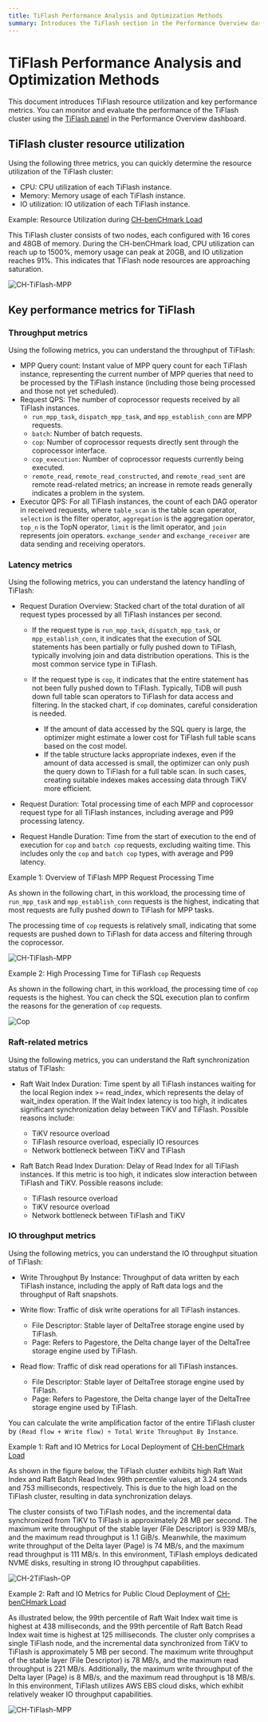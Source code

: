 ```yaml
---
title: TiFlash Performance Analysis and Optimization Methods
summary: Introduces the TiFlash section in the Performance Overview dashboard, helping you understand and monitor TiFlash workload.
---
```


# TiFlash Performance Analysis and Optimization Methods

This document introduces TiFlash resource utilization and key performance metrics. You can monitor and evaluate the performance of the TiFlash cluster using the [TiFlash panel](/grafana-performance-overview-dashboard.md#tiflash) in the Performance Overview dashboard.

## TiFlash cluster resource utilization

Using the following three metrics, you can quickly determine the resource utilization of the TiFlash cluster:

- CPU: CPU utilization of each TiFlash instance.
- Memory: Memory usage of each TiFlash instance.
- IO utilization: IO utilization of each TiFlash instance.

Example: Resource Utilization during [CH-benCHmark Load](/benchmark/benchmark-tidb-using-ch.md)

This TiFlash cluster consists of two nodes, each configured with 16 cores and 48GB of memory. During the CH-benCHmark load, CPU utilization can reach up to 1500%, memory usage can peak at 20GB, and IO utilization reaches 91%. This indicates that TiFlash node resources are approaching saturation.

![CH-TiFlash-MPP](/media/performance/tiflash/ch-2tiflash-op.png)

## Key performance metrics for TiFlash

### Throughput metrics

Using the following metrics, you can understand the throughput of TiFlash:

- MPP Query count: Instant value of MPP query count for each TiFlash instance, representing the current number of MPP queries that need to be processed by the TiFlash instance (including those being processed and those not yet scheduled).
- Request QPS: The number of coprocessor requests received by all TiFlash instances.
    - `run_mpp_task`, `dispatch_mpp_task`, and `mpp_establish_conn` are MPP requests.
    - `batch`: Number of batch requests.
    - `cop`: Number of coprocessor requests directly sent through the coprocessor interface.
    - `cop_execution`: Number of coprocessor requests currently being executed.
    - `remote_read`, `remote_read_constructed`, and `remote_read_sent` are remote read-related metrics; an increase in remote reads generally indicates a problem in the system.
- Executor QPS: For all TiFlash instances, the count of each DAG operator in received requests, where `table_scan` is the table scan operator, `selection` is the filter operator, `aggregation` is the aggregation operator, `top_n` is the TopN operator, `limit` is the limit operator, and `join` represents join operators. `exchange_sender` and `exchange_receiver` are data sending and receiving operators.

### Latency metrics

Using the following metrics, you can understand the latency handling of TiFlash:

- Request Duration Overview: Stacked chart of the total duration of all request types processed by all TiFlash instances per second.

    - If the request type is `run_mpp_task`, `dispatch_mpp_task`, or `mpp_establish_conn`, it indicates that the execution of SQL statements has been partially or fully pushed down to TiFlash, typically involving join and data distribution operations. This is the most common service type in TiFlash.
    - If the request type is `cop`, it indicates that the entire statement has not been fully pushed down to TiFlash. Typically, TiDB will push down full table scan operators to TiFlash for data access and filtering. In the stacked chart, if `cop` dominates, careful consideration is needed.

        - If the amount of data accessed by the SQL query is large, the optimizer might estimate a lower cost for TiFlash full table scans based on the cost model.
        - If the table structure lacks appropriate indexes, even if the amount of data accessed is small, the optimizer can only push the query down to TiFlash for a full table scan. In such cases, creating suitable indexes makes accessing data through TiKV more efficient.

- Request Duration: Total processing time of each MPP and coprocessor request type for all TiFlash instances, including average and P99 processing latency.
- Request Handle Duration: Time from the start of execution to the end of execution for `cop` and `batch cop` requests, excluding waiting time. This includes only the `cop` and `batch cop` types, with average and P99 latency.

Example 1: Overview of TiFlash MPP Request Processing Time

As shown in the following chart, in this workload, the processing time of `run_mpp_task` and `mpp_establish_conn` requests is the highest, indicating that most requests are fully pushed down to TiFlash for MPP tasks.

The processing time of `cop` requests is relatively small, indicating that some requests are pushed down to TiFlash for data access and filtering through the coprocessor.

![CH-TiFlash-MPP](/media/performance/tiflash/ch-2tiflash-op.png)

Example 2: High Processing Time for TiFlash `cop` Requests

As shown in the following chart, in this workload, the processing time of `cop` requests is the highest. You can check the SQL execution plan to confirm the reasons for the generation of `cop` requests.

![Cop](/media/performance/tiflash/tiflash_request_duration_by_type.png)

### Raft-related metrics

Using the following metrics, you can understand the Raft synchronization status of TiFlash:

- Raft Wait Index Duration: Time spent by all TiFlash instances waiting for the local Region index >= read_index, which represents the delay of wait_index operation. If the Wait Index latency is too high, it indicates significant synchronization delay between TiKV and TiFlash. Possible reasons include:

    - TiKV resource overload
    - TiFlash resource overload, especially IO resources
    - Network bottleneck between TiKV and TiFlash

- Raft Batch Read Index Duration: Delay of Read Index for all TiFlash instances. If this metric is too high, it indicates slow interaction between TiFlash and TiKV. Possible reasons include:

    - TiFlash resource overload
    - TiKV resource overload
    - Network bottleneck between TiFlash and TiKV

### IO throughput metrics

Using the following metrics, you can understand the IO throughput situation of TiFlash:

- Write Throughput By Instance: Throughput of data written by each TiFlash instance, including the apply of Raft data logs and the throughput of Raft snapshots.
- Write flow: Traffic of disk write operations for all TiFlash instances.

    - File Descriptor: Stable layer of DeltaTree storage engine used by TiFlash.
    - Page: Refers to Pagestore, the Delta change layer of the DeltaTree storage engine used by TiFlash.

- Read flow: Traffic of disk read operations for all TiFlash instances.

    - File Descriptor: Stable layer of DeltaTree storage engine used by TiFlash.
    - Page: Refers to Pagestore, the Delta change layer of the DeltaTree storage engine used by TiFlash.

You can calculate the write amplification factor of the entire TiFlash cluster by `(Read flow + Write flow) ÷ Total Write Throughput By Instance`.

Example 1: Raft and IO Metrics for Local Deployment of [CH-benCHmark Load](/benchmark/benchmark-tidb-using-ch.md)

As shown in the figure below, the TiFlash cluster exhibits high Raft Wait Index and Raft Batch Read Index 99th percentile values, at 3.24 seconds and 753 milliseconds, respectively. This is due to the high load on the TiFlash cluster, resulting in data synchronization delays.

The cluster consists of two TiFlash nodes, and the incremental data synchronized from TiKV to TiFlash is approximately 28 MB per second. The maximum write throughput of the stable layer (File Descriptor) is 939 MB/s, and the maximum read throughput is 1.1 GiB/s. Meanwhile, the maximum write throughput of the Delta layer (Page) is 74 MB/s, and the maximum read throughput is 111 MB/s. In this environment, TiFlash employs dedicated NVME disks, resulting in strong IO throughput capabilities.

![CH-2TiFlash-OP](/media/performance/tiflash/ch-2tiflash-raft-io-flow.png)

Example 2: Raft and IO Metrics for Public Cloud Deployment of [CH-benCHmark Load](/benchmark/benchmark-tidb-using-ch.md)

As illustrated below, the 99th percentile of Raft Wait Index wait time is highest at 438 milliseconds, and the 99th percentile of Raft Batch Read Index wait time is highest at 125 milliseconds. The cluster only comprises a single TiFlash node, and the incremental data synchronized from TiKV to TiFlash is approximately 5 MB per second. The maximum write throughput of the stable layer (File Descriptor) is 78 MB/s, and the maximum read throughput is 221 MB/s. Additionally, the maximum write throughput of the Delta layer (Page) is 8 MB/s, and the maximum read throughput is 18 MB/s. In this environment, TiFlash utilizes AWS EBS cloud disks, which exhibit relatively weaker IO throughput capabilities.

![CH-TiFlash-MPP](/media/performance/tiflash/ch-1tiflash-raft-io-flow-cloud.png)
